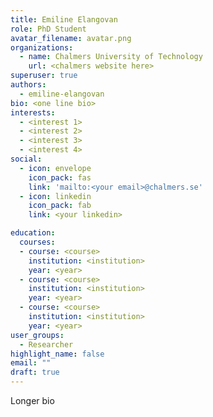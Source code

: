 ```yaml
---
title: Emiline Elangovan
role: PhD Student
avatar_filename: avatar.png
organizations:
  - name: Chalmers University of Technology
    url: <chalmers website here>
superuser: true
authors:
  - emiline-elangovan
bio: <one line bio>
interests:
  - <interest 1>
  - <interest 2>
  - <interest 3>
  - <interest 4>
social:
  - icon: envelope
    icon_pack: fas
    link: 'mailto:<your email>@chalmers.se'
  - icon: linkedin
    icon_pack: fab
    link: <your linkedin>

education:
  courses:
  - course: <course>
    institution: <institution>
    year: <year>
  - course: <course>
    institution: <institution>
    year: <year>
  - course: <course>
    institution: <institution>
    year: <year>
user_groups:
  - Researcher
highlight_name: false
email: ""
draft: true
---
```

Longer bio
